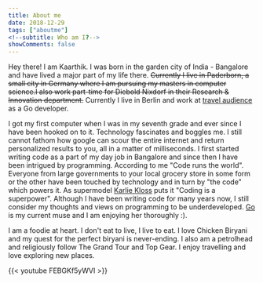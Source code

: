 ```yaml
---
title: About me
date: 2018-12-29
tags: ["aboutme"]
<!--subtitle: Who am I?-->
showComments: false
---
```


Hey there! I am Kaarthik. I was born in the garden city of India - Bangalore and have lived a major part of my life there. ~~Currently I live in Paderborn, a small city in Germany where I am pursuing my masters in computer science.I also work part-time for Diebold Nixdorf in their Research & Innovation department.~~ Currently I live in Berlin and work at [travel audience](https://www.travelaudience.com) as a Go developer.

I got my first computer when I was in my seventh grade and ever since I have been hooked on to it. Technology fascinates and boggles me. I still cannot fathom how google can scour the entire internet and return personalized results to you, all in a matter of milliseconds.  I first started writing code as a part of my day job in Bangalore and since then I have been intrigued by programming. According to me "Code runs the world". Everyone from large governments to your local grocery store in some form or the other have been touched by technology and in turn by "the code" which powers it. As supermodel [Karlie Kloss](https://en.wikipedia.org/wiki/Karlie_Kloss) puts it "Coding is a superpower". Although I have been writing code for many years now, I still consider my thoughts and views on programming to be underdeveloped. [Go](https://golang.org/) is my current muse and I am enjoying her thoroughly :). 

I am a foodie at heart. I don't eat to live, I live to eat. I love Chicken Biryani and my quest for the perfect biryani is never-ending. I also am a petrolhead and religiously follow The Grand Tour and Top Gear. I enjoy travelling and love exploring new places.

{{< youtube FEBGKf5yWVI >}}